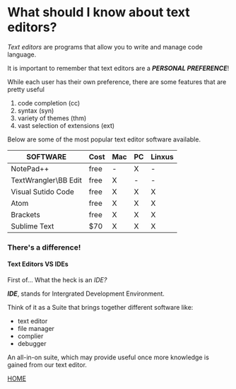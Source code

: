 # What should I know about text editors?
_Text editors_ are programs that allow you to write and manage code language.

It is important to remember that text editors are a  ***PERSONAL PREFERENCE***!

While each user has their own preference, there are some features that are pretty useful

1. code completion (cc)
2. syntax (syn)
3. variety of themes (thm)
4. vast selection of extensions (ext)

Below are some of the most popular text editor software available. 

SOFTWARE | Cost | Mac | PC | Linxus 
-------- | ---- | --- | -- | ------  
NotePad++ | free | - | X | - 
TextWrangler\BB Edit | free | X | - | - 
Visual Sutido Code | free | X | X | X
Atom | free | X | X | X
Brackets | free | X | X | X
Sublime Text | $70 | X | X | X


### There's a difference!
#### Text Editors VS IDEs

First of... What the heck is an _IDE?_

***IDE***, stands for Intergrated Development Environment. 

Think of it as a Suite that brings together different software like:
* text editor
* file manager
* complier
* debugger

An all-in-on suite, which may provide useful once more knowledge is gained from our text editor.

[HOME](https://cassandraortiz.github.io/learning-journal/)